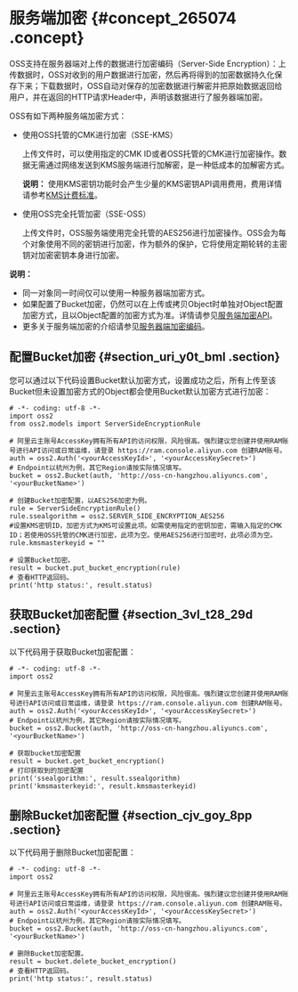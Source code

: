 # 服务端加密 {#concept_265074 .concept}

OSS支持在服务器端对上传的数据进行加密编码（Server-Side Encryption）：上传数据时，OSS对收到的用户数据进行加密，然后再将得到的加密数据持久化保存下来；下载数据时，OSS自动对保存的加密数据进行解密并把原始数据返回给用户，并在返回的HTTP请求Header中，声明该数据进行了服务器端加密。

OSS有如下两种服务端加密方式：

-   使用OSS托管的CMK进行加密（SSE-KMS）

    上传文件时，可以使用指定的CMK ID或者OSS托管的CMK进行加密操作。数据无需通过网络发送到KMS服务端进行加解密，是一种低成本的加解密方式。

    **说明：** 使用KMS密钥功能时会产生少量的KMS密钥API调用费用，费用详情请参考[KMS计费标准](../../../../cn.zh-CN/产品定价/计费方式.md#section_br1_k3j_kfb)。

-   使用OSS完全托管加密（SSE-OSS）

    上传文件时，OSS服务端使用完全托管的AES256进行加密操作。OSS会为每个对象使用不同的密钥进行加密，作为额外的保护，它将使用定期轮转的主密钥对加密密钥本身进行加密。


**说明：** 

-   同一对象同一时间仅可以使用一种服务器端加密方式。
-   如果配置了Bucket加密，仍然可以在上传或拷贝Object时单独对Object配置加密方式，且以Object配置的加密方式为准。详情请参见[服务端加密API](../../../../cn.zh-CN/开发指南/数据加密/服务器端加密编码.md#section_mbf_hmd_5db)。
-   更多关于服务端加密的介绍请参见[服务器端加密编码](../../../../cn.zh-CN/开发指南/数据加密/服务器端加密编码.md#)。

## 配置Bucket加密 {#section_uri_y0t_bml .section}

您可以通过以下代码设置Bucket默认加密方式，设置成功之后，所有上传至该Bucket但未设置加密方式的Object都会使用Bucket默认加密方式进行加密：

``` {#codeblock_alj_33e_qft}
# -*- coding: utf-8 -*-
import oss2
from oss2.models import ServerSideEncryptionRule

# 阿里云主账号AccessKey拥有所有API的访问权限，风险很高。强烈建议您创建并使用RAM账号进行API访问或日常运维，请登录 https://ram.console.aliyun.com 创建RAM账号。
auth = oss2.Auth('<yourAccessKeyId>', '<yourAccessKeySecret>')
# Endpoint以杭州为例，其它Region请按实际情况填写。
bucket = oss2.Bucket(auth, 'http://oss-cn-hangzhou.aliyuncs.com', '<yourBucketName>')

# 创建Bucket加密配置，以AES256加密为例。
rule = ServerSideEncryptionRule()
rule.ssealgorithm = oss2.SERVER_SIDE_ENCRYPTION_AES256
#设置KMS密钥ID，加密方式为KMS可设置此项。如需使用指定的密钥加密，需输入指定的CMK ID；若使用OSS托管的CMK进行加密，此项为空。使用AES256进行加密时，此项必须为空。
rule.kmsmasterkeyid = ""

# 设置Bucket加密。
result = bucket.put_bucket_encryption(rule)
# 查看HTTP返回码。
print('http status:', result.status)              
```

## 获取Bucket加密配置 {#section_3vl_t28_29d .section}

以下代码用于获取Bucket加密配置：

``` {#codeblock_cmd_bti_eep}
# -*- coding: utf-8 -*-
import oss2

# 阿里云主账号AccessKey拥有所有API的访问权限，风险很高。强烈建议您创建并使用RAM账号进行API访问或日常运维，请登录 https://ram.console.aliyun.com 创建RAM账号。
auth = oss2.Auth('<yourAccessKeyId>', '<yourAccessKeySecret>')
# Endpoint以杭州为例，其它Region请按实际情况填写。
bucket = oss2.Bucket(auth, 'http://oss-cn-hangzhou.aliyuncs.com', '<yourBucketName>')

# 获取bucket加密配置
result = bucket.get_bucket_encryption()
# 打印获取到的加密配置
print('ssealgorithm:', result.ssealgorithm)
print('kmsmasterkeyid:', result.kmsmasterkeyid)
```

## 删除Bucket加密配置 {#section_cjv_goy_8pp .section}

以下代码用于删除Bucket加密配置：

``` {#codeblock_l0o_f7g_mct}
# -*- coding: utf-8 -*-
import oss2

# 阿里云主账号AccessKey拥有所有API的访问权限，风险很高。强烈建议您创建并使用RAM账号进行API访问或日常运维，请登录 https://ram.console.aliyun.com 创建RAM账号。
auth = oss2.Auth('<yourAccessKeyId>', '<yourAccessKeySecret>')
# Endpoint以杭州为例，其它Region请按实际情况填写。
bucket = oss2.Bucket(auth, 'http://oss-cn-hangzhou.aliyuncs.com', '<yourBucketName>')

# 删除Bucket加密配置。
result = bucket.delete_bucket_encryption()
# 查看HTTP返回码。
print('http status:', result.status)
```

